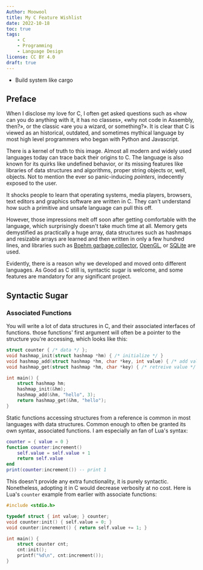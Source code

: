 ```yaml
---
Author: Moowool
title: My C Feature Wishlist
date: 2022-10-18
toc: true
tags:
    - C
    - Programming
    - Language Design
license: CC BY 4.0
draft: true
---
```

* Build system like cargo

## Preface

When I disclose my love for C, I often get asked questions such as «how can you do anything with it, it has no classes», «why not code in Assembly, then?», or the classic «are you a wizard, or something?». It is clear that C is viewed as an historical, outdated, and sometimes mythical language by most high level programmers who began with Python and Javascript.

There is a kernel of truth to this image. Almost all modern and widely used languages today can trace back their origins to C. The language is also known for its quirks like undefined behavior, or its missing features like libraries of data structures and algorithms, proper string objects or, well, objects. Not to mention the ever so panic-inducing *pointers*, indecently exposed to the user.

It shocks people to learn that operating systems, media players, browsers, text editors and graphics software are written in C. They can't understand how such a primitive and unsafe language can pull this off.

However, those impressions melt off soon after getting comfortable with the language, which surprisingly doesn't take much time at all. Memory gets demystified as practically a huge array, data structures such as hashmaps and resizable arrays are learned and then written in only a few hundred lines, and libraries such as [Boehm garbage collector](https://www.hboehm.info/gc/index.html), [OpenGL](https://www.opengl.org/), or [SQLite](https://www.sqlite.org/index.html) are used.

Evidently, there is a reason why we developed and moved onto different languages. As Good as C still is, syntactic sugar is welcome, and some features are mandatory for any significant project.

## Syntactic Sugar

### Associated Functions

You will write a lot of data structures in C, and their associated interfaces of functions. those functions' first argument will often be a pointer to the structure you're accessing, which looks like this:
```c
struct counter { /* data */ };
void hashmap_init(struct hashmap *hm) { /* initialize */ }
void hashmap_add(struct hashmap *hm, char *key, int value) { /* add value */ }
void hashmap_get(struct hashmap *hm, char *key) { /* retreive value */ }

int main() {
	struct hashmap hm;
	hashmap_init(&hm);
	hashmap_add(&hm, "hello", 3);
	return hashmap_get(&hm, "hello");
}
```
Static functions accessing structures from a reference is common in most languages with data structures. Common enough to often be granted its own syntax, associated functions. I am especially an fan of Lua's syntax:
```lua
counter = { value = 0 }
function counter:increment()
	self.value = self.value + 1
	return self.value
end
print(counter:increment()) -- print 1
```
This doesn't provide any extra functionality, it is purely syntactic. Nonetheless, adopting it in C would decrease verbosity at no cost. Here is Lua's `counter` example from earlier with associate functions:
```c
#include <stdio.h>

typedef struct { int value; } counter;
void counter:init() { self.value = 0; }
void counter:increment() { return self.value += 1; }

int main() {
	struct counter cnt;
	cnt:init();
	printf("%d\n", cnt:increment());
}
```
